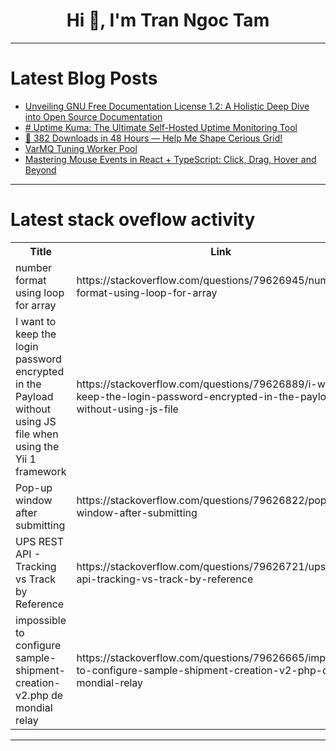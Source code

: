 <h1 align="center">Hi 👋, I'm Tran Ngoc Tam</h1>

---

# Latest Blog Posts 
<!-- BLOG-POST-LIST:START -->
- [Unveiling GNU Free Documentation License 1.2: A Holistic Deep Dive into Open Source Documentation](https://dev.to/ashucommits/unveiling-gnu-free-documentation-license-12-a-holistic-deep-dive-into-open-source-documentation-33pa)
- [# Uptime Kuma: The Ultimate Self-Hosted Uptime Monitoring Tool](https://dev.to/mdismail_e830c2c4f43ae37/-uptime-kuma-the-ultimate-self-hosted-uptime-monitoring-tool-1pnj)
- [🚀 382 Downloads in 48 Hours — Help Me Shape Cerious Grid!](https://dev.to/ryoucerious/382-downloads-in-48-hours-help-me-shape-cerious-grid-3mo5)
- [VarMQ Tuning Worker Pool](https://dev.to/fahimfaisaal/varmq-tuning-worker-pool-1bo6)
- [Mastering Mouse Events in React + TypeScript: Click, Drag, Hover and Beyond](https://dev.to/cristiansifuentes/mastering-mouse-events-in-react-typescript-click-drag-hover-and-beyond-21a6)
<!-- BLOG-POST-LIST:END -->

---

# Latest stack oveflow activity
<table>
  <tr><th>Title</th><th>Link</th></tr>
  <!-- STACKOVERFLOW:START --><tr><td>number format using loop for array</td><td>https://stackoverflow.com/questions/79626945/number-format-using-loop-for-array</td></tr><tr><td>I want to keep the login password encrypted in the Payload without using JS file when using the Yii 1 framework</td><td>https://stackoverflow.com/questions/79626889/i-want-to-keep-the-login-password-encrypted-in-the-payload-without-using-js-file</td></tr><tr><td>Pop-up window after submitting</td><td>https://stackoverflow.com/questions/79626822/pop-up-window-after-submitting</td></tr><tr><td>UPS REST API - Tracking vs Track by Reference</td><td>https://stackoverflow.com/questions/79626721/ups-rest-api-tracking-vs-track-by-reference</td></tr><tr><td>impossible to configure sample-shipment-creation-v2.php de mondial relay</td><td>https://stackoverflow.com/questions/79626665/impossible-to-configure-sample-shipment-creation-v2-php-de-mondial-relay</td></tr><!-- STACKOVERFLOW:END -->
</table>

---


